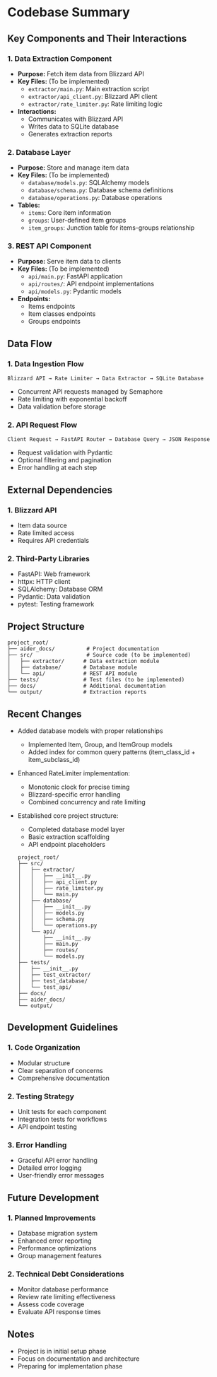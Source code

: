 # Codebase Summary

## Key Components and Their Interactions

### 1. Data Extraction Component

- **Purpose:** Fetch item data from Blizzard API
- **Key Files:** (To be implemented)
  - `extractor/main.py`: Main extraction script
  - `extractor/api_client.py`: Blizzard API client
  - `extractor/rate_limiter.py`: Rate limiting logic
- **Interactions:**
  - Communicates with Blizzard API
  - Writes data to SQLite database
  - Generates extraction reports

### 2. Database Layer

- **Purpose:** Store and manage item data
- **Key Files:** (To be implemented)
  - `database/models.py`: SQLAlchemy models
  - `database/schema.py`: Database schema definitions
  - `database/operations.py`: Database operations
- **Tables:**
  - `items`: Core item information
  - `groups`: User-defined item groups
  - `item_groups`: Junction table for items-groups relationship

### 3. REST API Component

- **Purpose:** Serve item data to clients
- **Key Files:** (To be implemented)
  - `api/main.py`: FastAPI application
  - `api/routes/`: API endpoint implementations
  - `api/models.py`: Pydantic models
- **Endpoints:**
  - Items endpoints
  - Item classes endpoints
  - Groups endpoints

## Data Flow

### 1. Data Ingestion Flow

```
Blizzard API → Rate Limiter → Data Extractor → SQLite Database
```

- Concurrent API requests managed by Semaphore
- Rate limiting with exponential backoff
- Data validation before storage

### 2. API Request Flow

```
Client Request → FastAPI Router → Database Query → JSON Response
```

- Request validation with Pydantic
- Optional filtering and pagination
- Error handling at each step

## External Dependencies

### 1. Blizzard API

- Item data source
- Rate limited access
- Requires API credentials

### 2. Third-Party Libraries

- FastAPI: Web framework
- httpx: HTTP client
- SQLAlchemy: Database ORM
- Pydantic: Data validation
- pytest: Testing framework

## Project Structure

```
project_root/
├── aider_docs/          # Project documentation
├── src/                 # Source code (to be implemented)
│   ├── extractor/      # Data extraction module
│   ├── database/       # Database module
│   └── api/            # REST API module
├── tests/              # Test files (to be implemented)
├── docs/               # Additional documentation
└── output/             # Extraction reports
```

## Recent Changes

- Added database models with proper relationships
  - Implemented Item, Group, and ItemGroup models
  - Added index for common query patterns (item_class_id + item_subclass_id)
- Enhanced RateLimiter implementation:
  - Monotonic clock for precise timing
  - Blizzard-specific error handling
  - Combined concurrency and rate limiting
- Established core project structure:
  - Completed database model layer
  - Basic extraction scaffolding
  - API endpoint placeholders

  ```
  project_root/
  ├── src/
  │   ├── extractor/
  │   │   ├── __init__.py
  │   │   ├── api_client.py
  │   │   ├── rate_limiter.py
  │   │   └── main.py
  │   ├── database/
  │   │   ├── __init__.py
  │   │   ├── models.py
  │   │   ├── schema.py
  │   │   └── operations.py
  │   └── api/
  │       ├── __init__.py
  │       ├── main.py
  │       ├── routes/
  │       └── models.py
  ├── tests/
  │   ├── __init__.py
  │   ├── test_extractor/
  │   ├── test_database/
  │   └── test_api/
  ├── docs/
  ├── aider_docs/
  └── output/
  ```

## Development Guidelines

### 1. Code Organization

- Modular structure
- Clear separation of concerns
- Comprehensive documentation

### 2. Testing Strategy

- Unit tests for each component
- Integration tests for workflows
- API endpoint testing

### 3. Error Handling

- Graceful API error handling
- Detailed error logging
- User-friendly error messages

## Future Development

### 1. Planned Improvements

- Database migration system
- Enhanced error reporting
- Performance optimizations
- Group management features

### 2. Technical Debt Considerations

- Monitor database performance
- Review rate limiting effectiveness
- Assess code coverage
- Evaluate API response times

## Notes

- Project is in initial setup phase
- Focus on documentation and architecture
- Preparing for implementation phase
